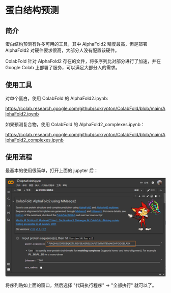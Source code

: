 # 蛋白结构预测

## 简介

蛋白结构预测有许多可用的工具，其中 AlphaFold2 精度最高，但是部署 AlphaFold2 对硬件要求很高，大部分人没有配置该硬件。

ColabFold 针对 AlphaFold2 存在的文件，将多序列比对部分进行了加速，并在 Google Colab 上部署了服务，可以满足大部分人的需求。

## 使用工具

对单个蛋白，使用 ColabFold 的 AlphaFold2.ipynb:

https://colab.research.google.com/github/sokrypton/ColabFold/blob/main/AlphaFold2.ipynb

如果预测复合物，使用 ColabFold 的 AlphaFold2_complexes.ipynb：

https://colab.research.google.com/github/sokrypton/ColabFold/blob/main/AlphaFold2_complexes.ipynb


## 使用流程

最基本的使用很简单，打开上面的 jupyter 后：

![](images/2022-01-17-16-16-27.png)

将序列贴如上面的窗口，然后选择 "代码执行程序" -> "全部执行" 就可以了。


